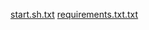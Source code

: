 [start.sh.txt](https://github.com/user-attachments/files/20052654/start.sh.txt)
[requirements.txt.txt](https://github.com/user-attachments/files/20052653/requirements.txt.txt)
